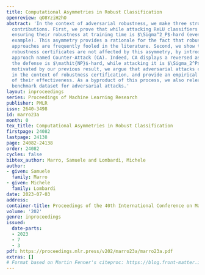 ```yaml
---
title: Computational Asymmetries in Robust Classification
openreview: qO8YziH2hO
abstract: 'In the context of adversarial robustness, we make three strongly related
  contributions. First, we prove that while attacking ReLU classifiers is $\mathit{NP}$-hard,
  ensuring their robustness at training time is $\Sigma^2_P$-hard (even on a single
  example). This asymmetry provides a rationale for the fact that robust classifications
  approaches are frequently fooled in the literature. Second, we show that inference-time
  robustness certificates are not affected by this asymmetry, by introducing a proof-of-concept
  approach named Counter-Attack (CA). Indeed, CA displays a reversed asymmetry: running
  the defense is $\mathit{NP}$-hard, while attacking it is $\Sigma_2^P$-hard. Finally,
  motivated by our previous result, we argue that adversarial attacks can be used
  in the context of robustness certification, and provide an empirical evaluation
  of their effectiveness. As a byproduct of this process, we also release UG100, a
  benchmark dataset for adversarial attacks.'
layout: inproceedings
series: Proceedings of Machine Learning Research
publisher: PMLR
issn: 2640-3498
id: marro23a
month: 0
tex_title: Computational Asymmetries in Robust Classification
firstpage: 24082
lastpage: 24138
page: 24082-24138
order: 24082
cycles: false
bibtex_author: Marro, Samuele and Lombardi, Michele
author:
- given: Samuele
  family: Marro
- given: Michele
  family: Lombardi
date: 2023-07-03
address: 
container-title: Proceedings of the 40th International Conference on Machine Learning
volume: '202'
genre: inproceedings
issued:
  date-parts:
  - 2023
  - 7
  - 3
pdf: https://proceedings.mlr.press/v202/marro23a/marro23a.pdf
extras: []
# Format based on Martin Fenner's citeproc: https://blog.front-matter.io/posts/citeproc-yaml-for-bibliographies/
---
```

